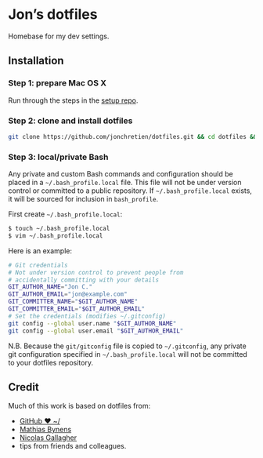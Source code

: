 # Jon’s dotfiles

Homebase for my dev settings.

## Installation

### Step 1: prepare Mac OS X

Run through the steps in the [setup repo](https://github.com/jonchretien/setup).

### Step 2: clone and install dotfiles

```bash
git clone https://github.com/jonchretien/dotfiles.git && cd dotfiles && source bootstrap.sh
```

### Step 3: local/private Bash

Any private and custom Bash commands and configuration should be placed in a
`~/.bash_profile.local` file. This file will not be under version control or
committed to a public repository. If `~/.bash_profile.local` exists, it will be
sourced for inclusion in `bash_profile`.

First create `~/.bash_profile.local`:

```bash
$ touch ~/.bash_profile.local
$ vim ~/.bash_profile.local
```
Here is an example:

```bash
# Git credentials
# Not under version control to prevent people from
# accidentally committing with your details
GIT_AUTHOR_NAME="Jon C."
GIT_AUTHOR_EMAIL="jon@example.com"
GIT_COMMITTER_NAME="$GIT_AUTHOR_NAME"
GIT_COMMITTER_EMAIL="$GIT_AUTHOR_EMAIL"
# Set the credentials (modifies ~/.gitconfig)
git config --global user.name "$GIT_AUTHOR_NAME"
git config --global user.email "$GIT_AUTHOR_EMAIL"
```

N.B. Because the `git/gitconfig` file is copied to `~/.gitconfig`, any private
git configuration specified in `~/.bash_profile.local` will not be committed to
your dotfiles repository.

## Credit

Much of this work is based on dotfiles from:
* [GitHub ❤ ~/](http://dotfiles.github.io)
* [Mathias Bynens](https://github.com/mathiasbynens/dotfiles)
* [Nicolas Gallagher](https://github.com/necolas/dotfiles)
* tips from friends and colleagues.
